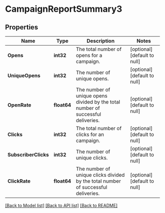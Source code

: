 # CampaignReportSummary3

## Properties
Name | Type | Description | Notes
------------ | ------------- | ------------- | -------------
**Opens** | **int32** | The total number of opens for a campaign. | [optional] [default to null]
**UniqueOpens** | **int32** | The number of unique opens. | [optional] [default to null]
**OpenRate** | **float64** | The number of unique opens divided by the total number of successful deliveries. | [optional] [default to null]
**Clicks** | **int32** | The total number of clicks for an campaign. | [optional] [default to null]
**SubscriberClicks** | **int32** | The number of unique clicks. | [optional] [default to null]
**ClickRate** | **float64** | The number of unique clicks divided by the total number of successful deliveries. | [optional] [default to null]

[[Back to Model list]](../README.md#documentation-for-models) [[Back to API list]](../README.md#documentation-for-api-endpoints) [[Back to README]](../README.md)

